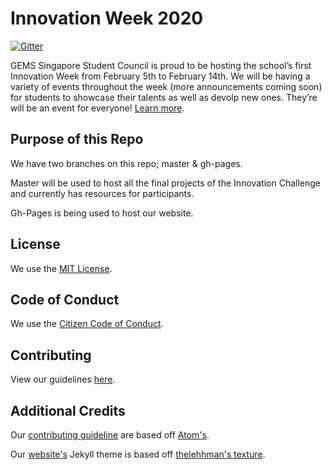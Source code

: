 # Innovation Week 2020

[![Gitter](https://img.shields.io/badge/Chat%20On-Gitter-red)](https://gitter.im/gems-innovation-week/community?utm_source=badge&utm_medium=badge&utm_campaign=pr-badge)

GEMS Singapore Student Council is proud to be hosting the school’s first Innovation Week from February 5th to February 14th. We will be having a variety of events throughout the week (more announcements coming soon) for students to showcase their talents as well as devolp new ones. They’re will be an event for everyone! [Learn more](https://gemssingaporestudentcouncil.github.io/innovationweek2020/).

## Purpose of this Repo

We have two branches on this repo; master & gh-pages.

Master will be used to host all the final projects of the Innovation Challenge and currently has resources for participants.

Gh-Pages is being used to host our website.

## License

We use the [MIT License](https://opensource.org/licenses/MIT).

## Code of Conduct

We use the [Citizen Code of Conduct](https://github.com/gemssingaporestudentcouncil/innovationweek2020/blob/master/CODE_OF_CONDUCT.md).

## Contributing

View our guidelines [here](https://github.com/gemssingaporestudentcouncil/innovationweek2020/blob/master/CONTRIBUTING.md).

## Additional Credits

Our [contributing guideline](https://github.com/gemssingaporestudentcouncil/innovationweek2020/blob/master/CONTRIBUTING.md) are based off [Atom's](https://github.com/atom).

Our [website's](https://gemssingaporestudentcouncil.github.io/innovationweek2020/) Jekyll theme is based off [thelehhman's texture](https://github.com/thelehhman/texture).
